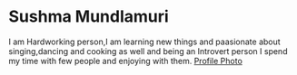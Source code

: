 # Sushma Mundlamuri
I am Hardworking person,I am learning new things and paasionate about singing,dancing and cooking as well and being an Introvert person I spend my time with few people and enjoying with them.
[Profile Photo](Sushma_Photo1.jpeg)